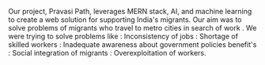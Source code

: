 Our project, Pravasi Path, leverages MERN stack, AI, and machine learning to create a web solution for supporting India's migrants.
Our aim was to solve problems of migrants who travel to metro cities in search of work . We were trying to solve problems like 
: Inconsistency of jobs 
: Shortage of skilled workers 
: Inadequate awareness about government policies benefit's 
: Social integration of migrants 
: Overexploitation of workers.
